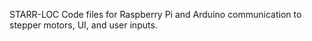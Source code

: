 STARR-LOC
Code files for Raspberry Pi and Arduino communication to stepper motors, UI, and user inputs.
